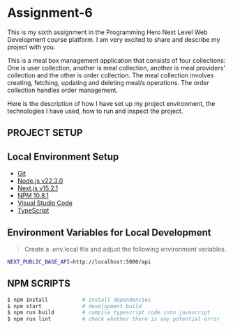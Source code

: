 # Assignment-6

This is my sixth assignment in the Programming Hero Next Level Web Development course platform. I am very excited to share and describe my project with you.

This is a meal box management application that consists of four collections: One is user collection, another is meal collection, another is meal providers' collection and the other is order collection. The meal collection involves creating, fetching, updating and deleting meal/s operations. The order collection handles order management.

Here is the description of how I have set up my project environment, the technologies I have used, how to run and inspect the project.

## PROJECT SETUP

## Local Environment Setup

- [Git](https://git-scm.com/)
- [Node.js v22.3.0](https://nodejs.org/en/)
- [Next.js v15.2.1](https://nextjs.org/)
- [NPM 10.8.1](https://www.npmjs.com/)
- [Visual Studio Code](https://code.visualstudio.com/)
- [TypeScript](https://www.typescriptlang.org/)

## Environment Variables for Local Development

> Create a .env.local file and adjust the following environment variables.

```bash
NEXT_PUBLIC_BASE_API=http://localhost:5000/api
```

## NPM SCRIPTS

```bash
$ npm install           # install dependencies
$ npm start             # development build
$ npm run build         # compile typescript code into javascript
$ npm run lint          # check whether there is any potential error
```
